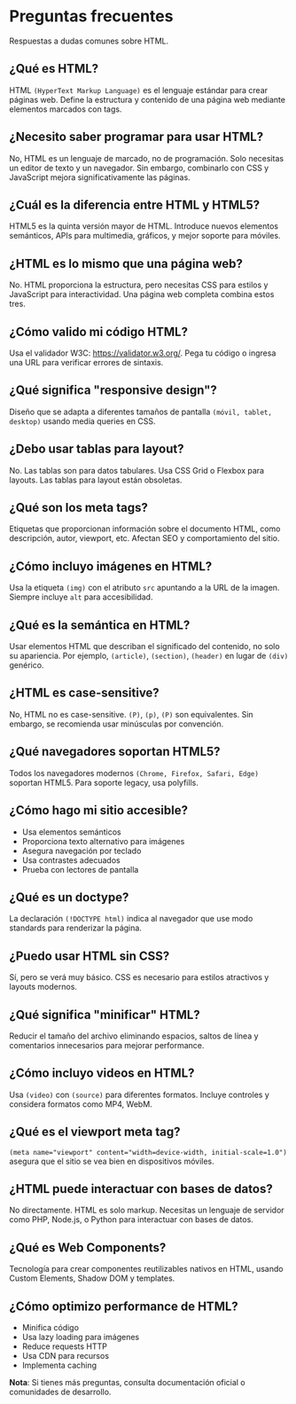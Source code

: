 # Preguntas frecuentes

Respuestas a dudas comunes sobre HTML.

## ¿Qué es HTML?

HTML `(HyperText Markup Language)` es el lenguaje estándar para crear páginas web. Define la estructura y contenido de una página web mediante elementos marcados con tags.

## ¿Necesito saber programar para usar HTML?

No, HTML es un lenguaje de marcado, no de programación. Solo necesitas un editor de texto y un navegador. Sin embargo, combinarlo con CSS y JavaScript mejora significativamente las páginas.

## ¿Cuál es la diferencia entre HTML y HTML5?

HTML5 es la quinta versión mayor de HTML. Introduce nuevos elementos semánticos, APIs para multimedia, gráficos, y mejor soporte para móviles.

## ¿HTML es lo mismo que una página web?

No. HTML proporciona la estructura, pero necesitas CSS para estilos y JavaScript para interactividad. Una página web completa combina estos tres.

## ¿Cómo valido mi código HTML?

Usa el validador W3C: https://validator.w3.org/. Pega tu código o ingresa una URL para verificar errores de sintaxis.

## ¿Qué significa "responsive design"?

Diseño que se adapta a diferentes tamaños de pantalla `(móvil, tablet, desktop)` usando media queries en CSS.

## ¿Debo usar tablas para layout?

No. Las tablas son para datos tabulares. Usa CSS Grid o Flexbox para layouts. Las tablas para layout están obsoletas.

## ¿Qué son los meta tags?

Etiquetas que proporcionan información sobre el documento HTML, como descripción, autor, viewport, etc. Afectan SEO y comportamiento del sitio.

## ¿Cómo incluyo imágenes en HTML?

Usa la etiqueta ``(img)`` con el atributo `src` apuntando a la URL de la imagen. Siempre incluye `alt` para accesibilidad.

## ¿Qué es la semántica en HTML?

Usar elementos HTML que describan el significado del contenido, no solo su apariencia. Por ejemplo, ``(article)``, ``(section)``, ``(header)`` en lugar de ``(div)`` genérico.

## ¿HTML es case-sensitive?

No, HTML no es case-sensitive. ``(P)``, ``(p)``, ``(P)`` son equivalentes. Sin embargo, se recomienda usar minúsculas por convención.

## ¿Qué navegadores soportan HTML5?

Todos los navegadores modernos `(Chrome, Firefox, Safari, Edge)` soportan HTML5. Para soporte legacy, usa polyfills.

## ¿Cómo hago mi sitio accesible?

- Usa elementos semánticos
- Proporciona texto alternativo para imágenes
- Asegura navegación por teclado
- Usa contrastes adecuados
- Prueba con lectores de pantalla

## ¿Qué es un doctype?

La declaración `(!DOCTYPE html)` indica al navegador que use modo standards para renderizar la página.

## ¿Puedo usar HTML sin CSS?

Sí, pero se verá muy básico. CSS es necesario para estilos atractivos y layouts modernos.

## ¿Qué significa "minificar" HTML?

Reducir el tamaño del archivo eliminando espacios, saltos de línea y comentarios innecesarios para mejorar performance.

## ¿Cómo incluyo videos en HTML?

Usa ``(video)`` con ``(source)`` para diferentes formatos. Incluye controles y considera formatos como MP4, WebM.

## ¿Qué es el viewport meta tag?

``(meta name="viewport" content="width=device-width, initial-scale=1.0")`` asegura que el sitio se vea bien en dispositivos móviles.

## ¿HTML puede interactuar con bases de datos?

No directamente. HTML es solo markup. Necesitas un lenguaje de servidor como PHP, Node.js, o Python para interactuar con bases de datos.

## ¿Qué es Web Components?

Tecnología para crear componentes reutilizables nativos en HTML, usando Custom Elements, Shadow DOM y templates.

## ¿Cómo optimizo performance de HTML?

- Minifica código
- Usa lazy loading para imágenes
- Reduce requests HTTP
- Usa CDN para recursos
- Implementa caching

**Nota**: Si tienes más preguntas, consulta documentación oficial o comunidades de desarrollo.